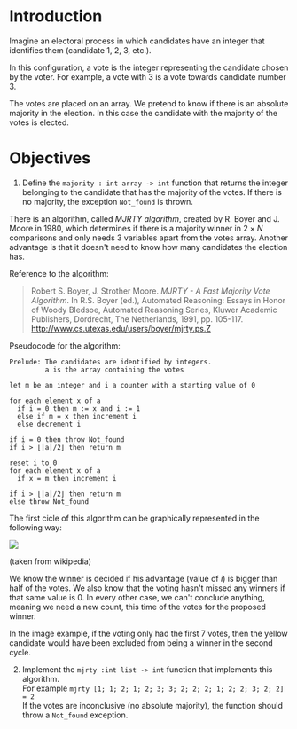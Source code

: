 <script>
MathJax = {
  loader: {load: ['input/asciimath', 'output/chtml']},
  asciimath: {
    delimiters: [['$','$'], ['`','`']]
  }
}
</script>

<script src="https://polyfill.io/v3/polyfill.min.js?features=es6"></script>
<script type="text/javascript" id="MathJax-script" async
  src="https://cdn.jsdelivr.net/npm/mathjax@3/es5/startup.js"></script>

# Introduction

Imagine an electoral process in which candidates have an integer that identifies them (candidate 1, 2, 3, etc.).

In this configuration, a vote is the integer representing the candidate chosen by the voter. For example, a vote with $3$ is a vote towards candidate number $3$.

The votes are placed on an array. We pretend to know if there is an absolute majority in the election. In this case the candidate with the majority of the votes is elected.

# Objectives

1. Define the `majority : int array -> int` function that returns the integer belonging to the candidate that has the majority of the votes. If there is no majority, the exception `Not_found` is thrown.

There is an algorithm, called *MJRTY algorithm*, created by R. Boyer and J. Moore in 1980, which determines if there is a majority winner in $2\times N$ comparisons and only needs $3$ variables apart from the votes array. Another advantage is that it doesn't need to know how many candidates the election has.

Reference to the algorithm:

> Robert S. Boyer, J. Strother Moore.  *MJRTY - A Fast Majority Vote Algorithm*.  In R.S. Boyer (ed.), Automated Reasoning: Essays in Honor of Woody Bledsoe, Automated Reasoning Series, Kluwer Academic Publishers, Dordrecht, The Netherlands, 1991, pp. 105-117.  http://www.cs.utexas.edu/users/boyer/mjrty.ps.Z

Pseudocode for the algorithm:

```pseudocode
Prelude: The candidates are identified by integers.
         a is the array containing the votes  

let m be an integer and i a counter with a starting value of 0

for each element x of a
  if i = 0 then m := x and i := 1
  else if m = x then increment i
  else decrement i

if i = 0 then throw Not_found
if i > ⌊|a|/2⌋ then return m

reset i to 0
for each element x of a
  if x = m then increment i
  
if i > ⌊|a|/2⌋ then return m
else throw Not_found
```

The first cicle of this algorithm can be graphically represented in the following way:


![](https://i.imgur.com/TifapTj.png)

(taken from wikipedia)


We know the winner is decided if his advantage (value of $i$) is bigger than half of the votes. We also know that the voting hasn't missed any winners if that same value is $0$. In every other case, we can't conclude anything, meaning we need a new count, this time of the votes for the proposed winner.

In the image example, if the voting only had the first 7 votes, then the yellow candidate would have been excluded from being a winner in the second cycle.

2. Implement the `mjrty :int list -> int` function that implements this algorithm. <br />
   For example `mjrty [1; 1; 2; 1; 2; 3; 3; 2; 2; 2; 1; 2; 2; 3; 2; 2] = 2` <br />
   If the votes are inconclusive (no absolute majority), the function should throw a `Not_found` exception. <br />